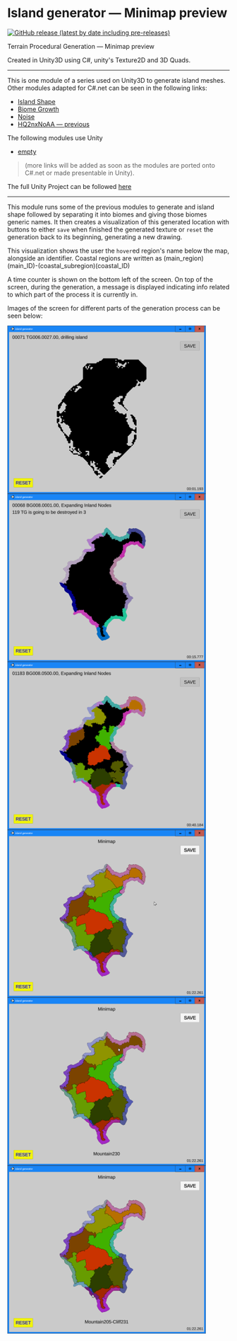 # Island generator — Minimap preview

[![GitHub release (latest by date including pre-releases)](https://img.shields.io/github/v/release/brunorc93/minimap?color=green&include_prereleases)](https://github.com/brunorc93/minimap/releases/tag/v0.0.1)

Terrain Procedural Generation — Minimap preview

Created in Unity3D using C#, unity's Texture2D and 3D Quads.

---------------------------------------------------------------------------
This is one module of a series used on Unity3D to generate island meshes. Other modules adapted for C#.net can be seen in the following links:
* [Island Shape](https://github.com/brunorc93/islandShapeGen.net)  
* [Biome Growth](https://github.com/brunorc93/BiomeGrowth.net)  
* [Noise](https://github.com/brunorc93/noise)  
* [HQ2nxNoAA — previous](https://github.com/brunorc93/HQnx-noAA.net)  

The following modules use Unity  
* [empty]()

> (more links will be added as soon as the modules are ported onto C#.net or made presentable in Unity).  

The full Unity Project can be followed [here](https://github.com/brunorc93/procgen)  

---------------------------------------------------------------------------

This module runs some of the previous modules to generate and island shape followed by separating it into biomes and giving those biomes generic names. It then creates a visualization of this generated location with buttons to either `save` when finished the generated texture or `reset` the generation back to its beginning, generating a new drawing.

This visualization shows the user the `hover`ed region's name below the map, alongside an identifier. Coastal regions are written as (main_region)(main_ID)-(coastal_subregion)(coastal_ID)

A time counter is shown on the bottom left of the screen. On top of the screen, during the generation, a message is displayed indicating info related to which part of the process it is currently in.

Images of the screen for different parts of the generation process can be seen below:

<div style="display: inline-block">
  <img style="float: left;" src="GitHub/1.png?raw=true" width="450" alt="Program windown. Generating shape">
  <img style="float: left;" src="GitHub/2.png?raw=true" width="450" alt="Program windown. Finished generating coastal subregions">
  <img style="float: left;" src="GitHub/3.png?raw=true" width="450" alt="Program windown. Expanding inland regiones">
  <img style="float: left;" src="GitHub/4.png?raw=true" width="450" alt="Program windown. Island generation finished">
  <img style="float: left;" src="GitHub/5.png?raw=true" width="450" alt="Program windown. Hovering a region">
  <img style="float: left;" src="GitHub/6.png?raw=true" width="450" alt="Program windown. Hovering a coastal subregion">
</div>

